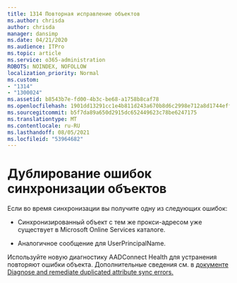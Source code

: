 ```yaml
---
title: 1314 Повторная исправление объектов
ms.author: chrisda
author: chrisda
manager: dansimp
ms.date: 04/21/2020
ms.audience: ITPro
ms.topic: article
ms.service: o365-administration
ROBOTS: NOINDEX, NOFOLLOW
localization_priority: Normal
ms.custom:
- "1314"
- "1300024"
ms.assetid: b8543b7e-fd00-4b3c-be68-a1758b8caf78
ms.openlocfilehash: 1901dd13291cc1e4b811d243a670b8d6c2998e712a8d1744effe7e3832c156da
ms.sourcegitcommit: b5f7da89a650d2915dc652449623c78be6247175
ms.translationtype: MT
ms.contentlocale: ru-RU
ms.lasthandoff: 08/05/2021
ms.locfileid: "53964682"
---
```

# <a name="duplicate-object-synchronization-errors"></a>Дублирование ошибок синхронизации объектов

Если во время синхронизации вы получите одну из следующих ошибок:

- Синхронизированный объект с тем же прокси-адресом уже существует в Microsoft Online Services каталоге.

- Аналогичное сообщение для UserPrincipalName.

Используйте новую диагностику AADConnect Health для устранения повторяют ошибки объекта. Дополнительные сведения см. в [документе Diagnose and remediate duplicated attribute sync errors.](https://docs.microsoft.com/azure/active-directory/hybrid/how-to-connect-health-diagnose-sync-errors)
